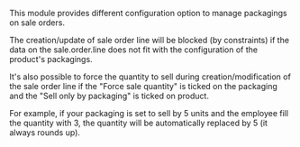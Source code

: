 This module provides different configuration option to manage packagings
on sale orders.

The creation/update of sale order line will be blocked (by constraints)
if the data on the sale.order.line does not fit with the configuration
of the product's packagings.

It's also possible to force the quantity to sell during
creation/modification of the sale order line if the "Force sale
quantity" is ticked on the packaging and the "Sell only by packaging" is
ticked on product.

For example, if your packaging is set to sell by 5 units and the
employee fill the quantity with 3, the quantity will be automatically
replaced by 5 (it always rounds up).
